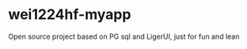 wei1224hf-myapp
===============

Open source project based on PG sql and LigerUI, just for fun and lean
